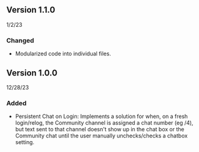 ## Version 1.1.0
1/2/23
### Changed
- Modularized code into individual files.

## Version 1.0.0 
12/28/23
### Added 
- Persistent Chat on Login: Implements a solution for when, on a fresh login/relog, the Community channel is assigned a chat number (eg /4), but text sent to that channel doesn't show up in the chat box or the Community chat until the user manually unchecks/checks a chatbox setting.
